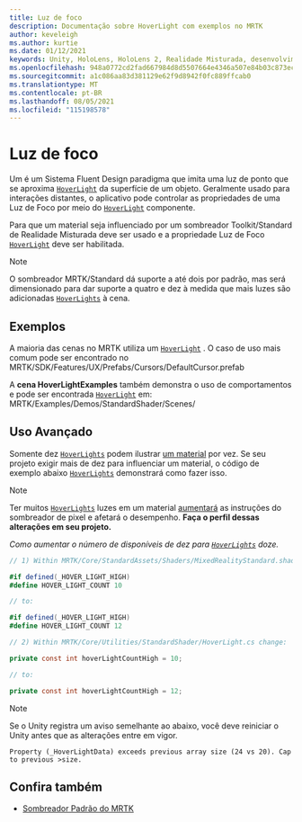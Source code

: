 ```yaml
---
title: Luz de foco
description: Documentação sobre HoverLight com exemplos no MRTK
author: keveleigh
ms.author: kurtie
ms.date: 01/12/2021
keywords: Unity, HoloLens, HoloLens 2, Realidade Misturada, desenvolvimento, MRTK, Luz de Foco,
ms.openlocfilehash: 948a0772cd2fad667984d8d5507664e4346a507e84b03c873eccf8d3f1e66532
ms.sourcegitcommit: a1c086aa83d381129e62f9d8942f0fc889ffcab0
ms.translationtype: MT
ms.contentlocale: pt-BR
ms.lasthandoff: 08/05/2021
ms.locfileid: "115198578"
---
```

# <a name="hover-light"></a>Luz de foco

Um é um Sistema Fluent Design paradigma que imita uma luz de ponto que se aproxima [`HoverLight`](xref:Microsoft.MixedReality.Toolkit.Utilities.HoverLight) da superfície de um objeto. [](https://www.microsoft.com/design/fluent/) [](https://docs.unity3d.com/Manual/Lighting.html) Geralmente usado para interações distantes, o aplicativo pode controlar as propriedades de uma Luz de Foco por meio do [`HoverLight`](xref:Microsoft.MixedReality.Toolkit.Utilities.HoverLight) componente.

Para que um material seja influenciado por um sombreador Toolkit/Standard de Realidade Misturada deve ser usado e a propriedade Luz de Foco [`HoverLight`](xref:Microsoft.MixedReality.Toolkit.Utilities.HoverLight) deve ser  habilitada. 

> [!Note]
> O sombreador MRTK/Standard dá suporte a até dois por padrão, mas será dimensionado para dar suporte a quatro e dez à medida que mais luzes são adicionadas [`HoverLights`](xref:Microsoft.MixedReality.Toolkit.Utilities.HoverLight) à cena.

## <a name="examples"></a>Exemplos

A maioria das cenas no MRTK utiliza um [`HoverLight`](xref:Microsoft.MixedReality.Toolkit.Utilities.HoverLight) . O caso de uso mais comum pode ser encontrado no MRTK/SDK/Features/UX/Prefabs/Cursors/DefaultCursor.prefab

A **cena HoverLightExamples** também demonstra o uso de comportamentos e pode ser encontrada [`HoverLight`](xref:Microsoft.MixedReality.Toolkit.Utilities.HoverLight) em: MRTK/Examples/Demos/StandardShader/Scenes/

## <a name="advanced-usage"></a>Uso Avançado

Somente dez [`HoverLights`](xref:Microsoft.MixedReality.Toolkit.Utilities.HoverLight) podem ilustrar [um material](https://docs.unity3d.com/ScriptReference/Material.html) por vez. Se seu projeto exigir mais de dez para influenciar um material, o código de exemplo abaixo [`HoverLights`](xref:Microsoft.MixedReality.Toolkit.Utilities.HoverLight) demonstrará como fazer isso. [](https://docs.unity3d.com/ScriptReference/Material.html)

> [!Note]
> Ter muitos [`HoverLights`](xref:Microsoft.MixedReality.Toolkit.Utilities.HoverLight) luzes em um material [aumentará](https://docs.unity3d.com/ScriptReference/Material.html) as instruções do sombreador de pixel e afetará o desempenho. **Faça o perfil dessas alterações em seu projeto.**

*Como aumentar o número de disponíveis de dez para [`HoverLights`](xref:Microsoft.MixedReality.Toolkit.Utilities.HoverLight) doze.*

```C#
// 1) Within MRTK/Core/StandardAssets/Shaders/MixedRealityStandard.shader change:

#if defined(_HOVER_LIGHT_HIGH)
#define HOVER_LIGHT_COUNT 10

// to:

#if defined(_HOVER_LIGHT_HIGH)
#define HOVER_LIGHT_COUNT 12

// 2) Within MRTK/Core/Utilities/StandardShader/HoverLight.cs change:

private const int hoverLightCountHigh = 10;

// to:

private const int hoverLightCountHigh = 12;
```

> [!NOTE]
> Se o Unity registra um aviso semelhante ao abaixo, você deve reiniciar o Unity antes que as alterações entre em vigor.
>
> `Property (_HoverLightData) exceeds previous array size (24 vs 20). Cap to previous >size.`

## <a name="see-also"></a>Confira também

* [Sombreador Padrão do MRTK](mrtk-standard-shader.md)
